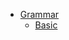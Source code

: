 <!-- docs/_sidebar.md -->

* [Grammar](/grammar/README.md)
    * [Basic](/grammar/basic_grammar_in_use.md)
